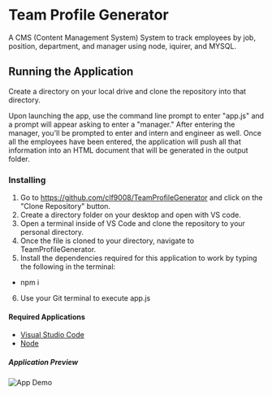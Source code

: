 # Team Profile Generator
A CMS (Content Management System) System to track employees by job, position, department, and manager using node, iquirer, and MYSQL. 

## Running the Application 

Create a directory on your local drive and clone the repository into that directory. 

Upon launching the app, use the command line prompt to enter "app.js" and a prompt will appear asking to enter a "manager." After entering the manager, you'll be prompted to enter and intern and engineer as well. Once all the employees have been entered, the application will push all that information into an HTML document that will be generated in the output folder. 

### Installing

1. Go to https://github.com/clf9008/TeamProfileGenerator and click on the "Clone Repository" button. 
2. Create a directory folder on your desktop and open with VS code.
3. Open a terminal inside of VS Code and clone the repository to your personal directory.
4. Once the file is cloned to your directory, navigate to TeamProfileGenerator.
5. Install the dependencies required for this application to work by typing the following in the terminal:
  * npm i
6. Use your Git terminal to execute app.js 

#### Required Applications
- [Visual Studio Code](https://code.visualstudio.com/docs/setup/setup-overview)
- [Node](https://nodejs.org/en/download/)
 
##### Application Preview
![App Demo](https://github.com/clf9008/TeamProfileGenerator/blob/main/assets/TeamProfileGenerator.gif.gif?raw=true "Gif Demo")

